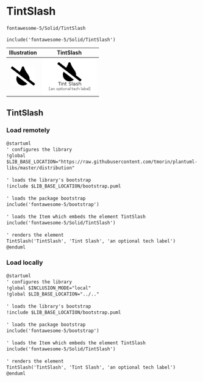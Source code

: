 # TintSlash


```text
fontawesome-5/Solid/TintSlash
```

```text
include('fontawesome-5/Solid/TintSlash')
```



| Illustration | TintSlash |
| :---: | :---: |
| ![illustration for Illustration](../../fontawesome-5/Solid/TintSlash.png) | ![illustration for TintSlash](../../fontawesome-5/Solid/TintSlash.Local.png) |




## TintSlash

### Load remotely
```plantuml
@startuml
' configures the library
!global $LIB_BASE_LOCATION="https://raw.githubusercontent.com/tmorin/plantuml-libs/master/distribution"

' loads the library's bootstrap
!include $LIB_BASE_LOCATION/bootstrap.puml

' loads the package bootstrap
include('fontawesome-5/bootstrap')

' loads the Item which embeds the element TintSlash
include('fontawesome-5/Solid/TintSlash')

' renders the element
TintSlash('TintSlash', 'Tint Slash', 'an optional tech label')
@enduml
```

### Load locally
```plantuml
@startuml
' configures the library
!global $INCLUSION_MODE="local"
!global $LIB_BASE_LOCATION="../.."

' loads the library's bootstrap
!include $LIB_BASE_LOCATION/bootstrap.puml

' loads the package bootstrap
include('fontawesome-5/bootstrap')

' loads the Item which embeds the element TintSlash
include('fontawesome-5/Solid/TintSlash')

' renders the element
TintSlash('TintSlash', 'Tint Slash', 'an optional tech label')
@enduml
```

